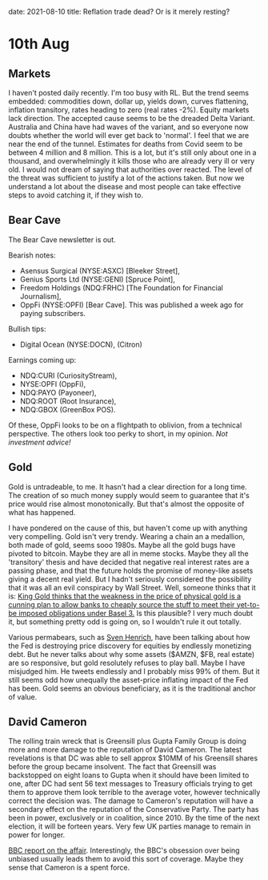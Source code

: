 date: 2021-08-10
title: Reflation trade dead? Or is it merely resting?


# 10th Aug

## Markets

I haven't posted daily recently.
I'm too busy with RL.
But the trend seems embedded: commodities down, dollar up, yields down, curves flattening, inflation transitory, rates heading to zero (real rates -2%). Equity markets lack direction.
The accepted cause seems to be the dreaded Delta Variant.
Australia and China have had waves of the variant, and so everyone now doubts whether the world will ever get back to 'normal'.
I feel that we are near the end of the tunnel.
Estimates for deaths from Covid seem to be between 4 million and 8 million. 
This is a lot, but it's still only about one in a thousand, and overwhelmingly it kills those who are already very ill or very old.
I would not dream of saying that authorities over reacted. 
The level of the threat was sufficient to justify a lot of the actions taken.
But now we understand a lot about the disease and most people can take effective steps to avoid catching it, if they wish to. 

## Bear Cave

The Bear Cave newsletter is out.

Bearish notes:

- Asensus Surgical (NYSE:ASXC) [Bleeker Street],
- Genius Sports Ltd (NYSE:GENI) [Spruce Point],
- Freedom Holdings (NDQ:FRHC) [The Foundation for Financial Journalism],
- OppFi (NYSE:OPFI) [Bear Cave]. This was published a week ago for paying subscribers.


Bullish tips:

- Digital Ocean (NYSE:DOCN), (Citron)

Earnings coming up:

- NDQ:CURI (CuriosityStream),
- NYSE:OPFI (OppFi),
- NDQ:PAYO (Payoneer),
- NDQ:ROOT (Root Insurance),
- NDQ:GBOX (GreenBox POS).

Of these, OppFi looks to be on a flightpath to oblivion, from a technical perspective.
The others look too perky to short, in my opinion. 
_Not investment advice!_

## Gold

Gold is untradeable, to me. 
It hasn't had a clear direction for a long time.
The creation of so much money supply would seem to guarantee that it's price would rise almost monotonically.
But that's almost the opposite of what has happened. 

I have pondered on the cause of this, but haven't come up with anything very compelling.
Gold isn't very trendy. Wearing a chain an a medallion, both made of gold, seems sooo 1980s. 
Maybe all the gold bugs have pivoted to bitcoin.
Maybe they are all in meme stocks.
Maybe they all the 'transitory' thesis and have decided that negative real interest rates are a passing phase, and that the future holds the promise of money-like assets giving a decent real yield.
But I hadn't seriously considered the possibility that it was all an evil conspiracy by Wall Street.
Well, someone thinks that it is: [King Gold thinks that the weakness in the price of physical gold is a cunning plan to allow banks to cheaply source the stuff to meet their yet-to-be imposed obligations under Basel 3.](https://kingworldnews.com/the-gold-markets-why-me-moment-and-the-dark-side-of-manipulation/)
Is this plausible? I very much doubt it, but something pretty odd is going on, so I wouldn't rule it out totally.

Various permabears, such as [Sven Henrich](https://twitter.com/NorthmanTrader), have been talking about how the Fed is destroying price discovery for equities by endlessly monetizing debt. 
But he never talks about why some assets ($AMZN, $FB, real estate) are so responsive, but gold resolutely refuses to play ball.
Maybe I have misjudged him. He tweets endlessly and I probably miss 99% of them.
But it still seems odd how unequally the asset-price inflating impact of the Fed has been.
Gold seems an obvious beneficiary, as it is the traditional anchor of value.

## David Cameron

The rolling train wreck that is Greensill plus Gupta Family Group is doing more and more damage to the reputation of David Cameron. The latest revelations is that DC was able to sell approx $10MM of his Greensill shares before the group became insolvent. The fact that Greensill was backstopped on eight loans to Gupta when it should have been limited to one, after DC had sent 56 text messages to Treasury officials trying to get them to approve them look terrible to the average voter, however technically correct the decision was.
The damage to Cameron's reputation will have a secondary effect on the reputation of the Conservative Party. 
The party has been in power, exclusively or in coalition, since 2010. By the time of the next election, it will be forteen years. 
Very few UK parties manage to remain in power for longer.

[BBC report on the affair](https://www.bbc.co.uk/news/uk-58149765). Interestingly, the BBC's obsession over being unbiased usually leads them to avoid this sort of coverage. Maybe they sense that Cameron is a spent force.

